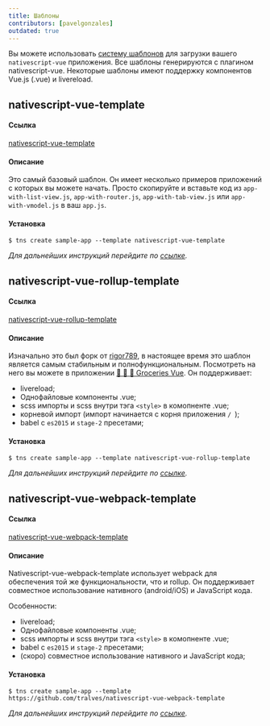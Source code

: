 ```yaml
---
title: Шаблоны
contributors: [pavelgonzales]
outdated: true
---
```


Вы можете использовать [систему шаблонов](https://docs.nativescript.org/tooling/app-templates) для загрузки вашего `nativescript-vue` приложения. Все шаблоны генерируются с плагином nativescript-vue. Некоторые шаблоны имеют поддержку компонентов Vue.js (.vue) и livereload.

## nativescript-vue-template

#### Ссылка

[nativescript-vue-template](https://github.com/tralves/nativescript-vue-template)

#### Описание

Это самый базовый шаблон. Он имеет несколько примеров приложений с которых вы можете начать. Просто скопируйте и вставьте код из `app-with-list-view.js`, `app-with-router.js`, `app-with-tab-view.js` или `app-with-vmodel.js` в ваш `app.js`.

#### Установка

```shell
$ tns create sample-app --template nativescript-vue-template
```

*Для дальнейших инструкций перейдите по [ссылке](https://github.com/tralves/nativescript-vue-template).*

## nativescript-vue-rollup-template

#### Ссылка

[nativescript-vue-rollup-template](https://github.com/tralves/nativescript-vue-rollup-template)

#### Описание

Изначально это был форк от [rigor789](https://github.com/rigor789/nativescript-vue-rollup-template), в настоящее время это шаблон является самым стабильным и полнофункциональным. Посмотреть на него вы можете в приложении [🍏 🍍 🍓 Groceries Vue](https://github.com/tralves/groceries-ns-vue). Он поддерживает:

- livereload;
- Однофайловые компоненты .vue;
- scss импорты и scss внутри тэга `<style>` в комопненте .vue;
- корневой импорт (импорт начинается с корня приложения `/ `);
- babel с `es2015` и `stage-2` пресетами;

#### Установка

```shell
$ tns create sample-app --template nativescript-vue-rollup-template
```

*Для дальнейших инструкций перейдите по [ссылке](https://github.com/tralves/nativescript-vue-rollup-template).*

## nativescript-vue-webpack-template

#### Ссылка

[nativescript-vue-webpack-template](https://github.com/tralves/nativescript-vue-webpack-template)

#### Описание

Nativescript-vue-webpack-template использует webpack для обеспечения той же функциональности, что и rollup. Он поддерживает совместное использование нативного (android/iOS) и JavaScript кода.

<!-- The webpack template leverages webpack to provide the same functionality as the rollup counterpart. It is evolving to support code sharing, i.e., create projects that share as much of the logic as possible between a web build and the native (android/iOS) builds. -->

 Особенности:

- livereload;
- Однофайловые компоненты .vue;
- scss импорты и scss внутри тэга `<style>` в комопненте .vue;
- babel с `es2015` и `stage-2` пресетами;
- (скоро) совместное использование нативного и JavaScript кода;

#### Установка

```shell
$ tns create sample-app --template https://github.com/tralves/nativescript-vue-webpack-template
```

*Для дальнейших инструкций перейдите по [ссылке](https://github.com/tralves/nativescript-vue-webpack-template).*
